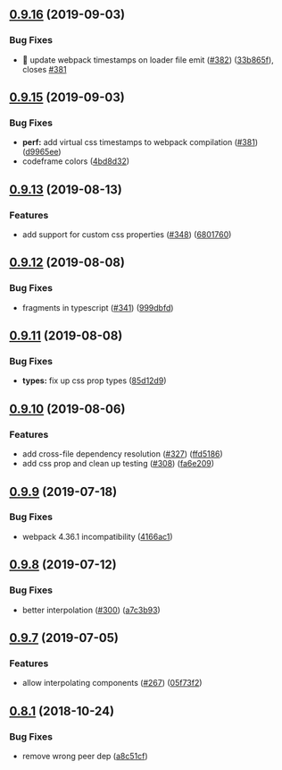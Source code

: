 ## [0.9.16](https://github.com/4Catalyzer/astroturf/compare/v0.9.15...v0.9.16) (2019-09-03)


### Bug Fixes

* 🐛 update webpack timestamps on loader file emit ([#382](https://github.com/4Catalyzer/astroturf/issues/382)) ([33b865f](https://github.com/4Catalyzer/astroturf/commit/33b865f)), closes [#381](https://github.com/4Catalyzer/astroturf/issues/381)





## [0.9.15](https://github.com/4Catalyzer/astroturf/compare/v0.9.14...v0.9.15) (2019-09-03)


### Bug Fixes

* **perf:** add virtual css timestamps to webpack compilation ([#381](https://github.com/4Catalyzer/astroturf/issues/381)) ([d9965ee](https://github.com/4Catalyzer/astroturf/commit/d9965ee))
* codeframe colors ([4bd8d32](https://github.com/4Catalyzer/astroturf/commit/4bd8d32))





## [0.9.13](https://github.com/4Catalyzer/astroturf/compare/v0.9.12...v0.9.13) (2019-08-13)


### Features

* add support for custom css properties ([#348](https://github.com/4Catalyzer/astroturf/issues/348)) ([6801760](https://github.com/4Catalyzer/astroturf/commit/6801760))





## [0.9.12](https://github.com/4Catalyzer/astroturf/compare/v0.9.11...v0.9.12) (2019-08-08)


### Bug Fixes

* fragments in typescript ([#341](https://github.com/4Catalyzer/astroturf/issues/341)) ([999dbfd](https://github.com/4Catalyzer/astroturf/commit/999dbfd))





## [0.9.11](https://github.com/4Catalyzer/astroturf/compare/v0.9.10...v0.9.11) (2019-08-08)


### Bug Fixes

* **types:** fix up css prop types ([85d12d9](https://github.com/4Catalyzer/astroturf/commit/85d12d9))





## [0.9.10](https://github.com/4Catalyzer/astroturf/compare/v0.9.9...v0.9.10) (2019-08-06)


### Features

* add cross-file dependency resolution ([#327](https://github.com/4Catalyzer/astroturf/issues/327)) ([ffd5186](https://github.com/4Catalyzer/astroturf/commit/ffd5186))
* add css prop and clean up testing ([#308](https://github.com/4Catalyzer/astroturf/issues/308)) ([fa6e209](https://github.com/4Catalyzer/astroturf/commit/fa6e209))





## [0.9.9](https://github.com/4Catalyzer/astroturf/compare/v0.9.8...v0.9.9) (2019-07-18)


### Bug Fixes

* webpack 4.36.1 incompatibility ([4166ac1](https://github.com/4Catalyzer/astroturf/commit/4166ac1))





## [0.9.8](https://github.com/4Catalyzer/astroturf/compare/v0.9.7...v0.9.8) (2019-07-12)


### Bug Fixes

* better interpolation ([#300](https://github.com/4Catalyzer/astroturf/issues/300)) ([a7c3b93](https://github.com/4Catalyzer/astroturf/commit/a7c3b93))





## [0.9.7](https://github.com/4Catalyzer/astroturf/compare/v0.9.6...v0.9.7) (2019-07-05)


### Features

* allow interpolating components ([#267](https://github.com/4Catalyzer/astroturf/issues/267)) ([05f73f2](https://github.com/4Catalyzer/astroturf/commit/05f73f2))





## [0.8.1](https://github.com/4Catalyzer/astroturf/compare/v0.8.0...v0.8.1) (2018-10-24)


### Bug Fixes

* remove wrong peer dep ([a8c51cf](https://github.com/4Catalyzer/astroturf/commit/a8c51cf))





